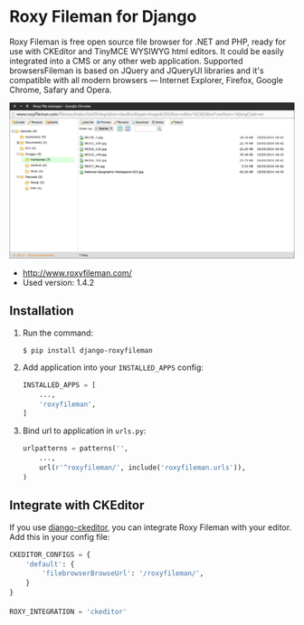 # Roxy Fileman for Django

Roxy Fileman is free open source file browser for .NET and PHP, ready for use with
CKEditor and TinyMCE WYSIWYG html editors. It could be easily integrated into a
CMS or any other web application. Supported browsersFileman is based on JQuery and
JQueryUI libraries and it's compatible with all modern browsers — Internet
Explorer, Firefox, Google Chrome, Safary and Opera.

![Roxy Fileman](screenshot.png)

*   http://www.roxyfileman.com/
*   Used version: 1.4.2

## Installation

1.  Run the command:
    
    ```
    $ pip install django-roxyfileman
    ```

2. Add application into your `INSTALLED_APPS` config:

    ```py
    INSTALLED_APPS = [
        ...,
        'roxyfileman',
    ]
    ```

3. Bind url to application in `urls.py`:

    ```py
    urlpatterns = patterns('',
        ...,
        url(r'^roxyfileman/', include('roxyfileman.urls')),
    )
    ```

## Integrate with CKEditor

If you use [django-ckeditor][1], you can integrate Roxy Fileman with
your editor. Add this in your config file:

```py
CKEDITOR_CONFIGS = {
    'default': {
        'filebrowserBrowseUrl': '/roxyfileman/',
    }
}

ROXY_INTEGRATION = 'ckeditor'
```


[1]: https://github.com/django-ckeditor/django-ckeditor
